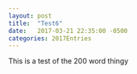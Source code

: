 ```yaml
---
layout: post
title:  "Test6"
date:   2017-03-21 22:35:00 -0500
categories: 2017Entries
---
```

This is a test of the 200 word thingy


